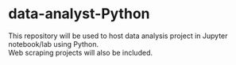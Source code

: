 # data-analyst-Python
This repository will be used to host data analysis project in Jupyter notebook/lab using Python.  
Web scraping projects will also be included.
